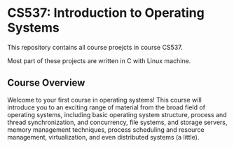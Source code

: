 # CS537: Introduction to Operating Systems 
This repository contains all course proejcts in course CS537.

Most part of these projects are written in C with Linux machine.

## Course Overview
Welcome to your first course in operating systems! This course will introduce you to an exciting range of material from the broad field of operating systems, including basic operating system structure, process and thread synchronization, and concurrency, file systems, and storage servers, memory management techniques, process scheduling and resource management, virtualization, and even distributed systems (a little).

